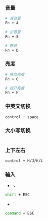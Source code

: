 ### 音量

```bash
# 减音量
Fn + A

# 加音量
Fn + S

# 静音
Fn + D
```


### 亮度

```bash
# 降低亮度
Fn + O

# 提升亮度
Fn + P
```


### 中英文切换

```bash
control + space
```


### 大小写切换

```bash

```


### 上下左右

```bash
control + H/J/K/L
```


### 输入

* ~

```bash
shift + ESC
```

* `

```bash
command + ESC
```
